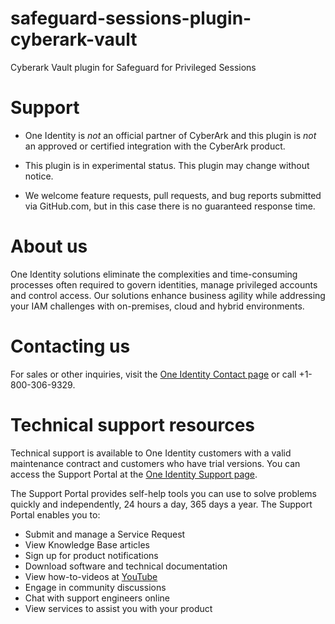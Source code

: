 # safeguard-sessions-plugin-cyberark-vault
Cyberark Vault plugin for Safeguard for Privileged Sessions

# Support
- One Identity is *not* an official partner of CyberArk and this plugin is *not* an approved or certified integration with the CyberArk product.

- This plugin is in experimental status. This plugin may change without notice.

- We welcome feature requests, pull requests, and bug reports submitted via GitHub.com, but in this case there is no guaranteed response time.

# About us

One Identity solutions eliminate the complexities and time-consuming processes often required to govern identities, manage privileged accounts and control access. Our solutions enhance business agility while addressing your IAM challenges with on-premises, cloud and hybrid environments.

# Contacting us

For sales or other inquiries, visit the [One Identity Contact page](https://www.oneidentity.com/company/contact-us.aspx) or call +1-800-306-9329.

# Technical support resources

Technical support is available to One Identity customers with a valid maintenance contract and customers who have trial versions. You can access the Support Portal at the [One Identity Support page](https://support.oneidentity.com/).

The Support Portal provides self-help tools you can use to solve problems quickly and independently, 24 hours a day, 365 days a year. The Support Portal enables you to:

- Submit and manage a Service Request
- View Knowledge Base articles
- Sign up for product notifications
- Download software and technical documentation
- View how-to-videos at [YouTube](https://www.YouTube.com/OneIdentity)
- Engage in community discussions
- Chat with support engineers online
- View services to assist you with your product
